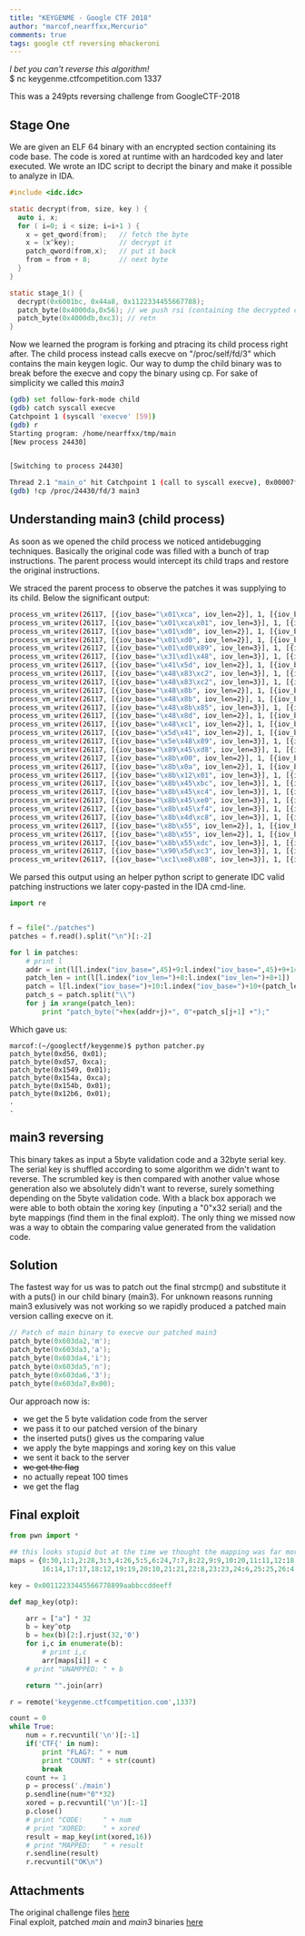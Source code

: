 ```yaml
---
title: "KEYGENME - Google CTF 2018"
author: "marcof,nearffxx,Mercurio"
comments: true
tags: google ctf reversing mhackeroni
---
```

>
*I bet you can't reverse this algorithm!*  
$ nc keygenme.ctfcompetition.com 1337

This was a 249pts reversing challenge from GoogleCTF-2018 


Stage One
----

We are given an ELF 64 binary with an encrypted section containing its code base. The code is xored at runtime with an hardcoded key and later executed. We wrote an IDC script to decript the binary and make it possible to analyze in IDA.

```c 
#include <idc.idc>

static decrypt(from, size, key ) { 
  auto i, x;            
  for ( i=0; i < size; i=i+1 ) { 
    x = get_qword(from);   // fetch the byte
    x = (x^key);           // decrypt it
    patch_qword(from,x);   // put it back
    from = from + 8;       // next byte
  } 
}

static stage_1() { 
  decrypt(0x6001bc, 0x44a8, 0x1122334455667788);
  patch_byte(0x4000da,0x56); // we push rsi (containing the decrypted code address)
  patch_byte(0x4000db,0xc3); // retn
}
```

Now we learned the program is forking and ptracing its child process right after. The child process instead calls execve on "/proc/self/fd/3" which contains the main keygen logic. Our way to dump the child binary was to break before the execve and copy the binary using cp. For sake of simplicity we called this *main3*

```bash
(gdb) set follow-fork-mode child
(gdb) catch syscall execve
Catchpoint 1 (syscall 'execve' [59])
(gdb) r
Starting program: /home/nearffxx/tmp/main
[New process 24430]


[Switching to process 24430]

Thread 2.1 "main_o" hit Catchpoint 1 (call to syscall execve), 0x00007ffff7fddc10 in ?? 
(gdb) !cp /proc/24430/fd/3 main3
```

Understanding main3 (child process)
-------
As soon as we opened the child process we noticed antidebugging techniques. Basically the original code was filled with a bunch of trap instructions. The parent process would intercept its child traps and restore the original instructions.

We straced the parent process to observe the patches it was supplying to its child. Below the significant output:

```bash
process_vm_writev(26117, [{iov_base="\x01\xca", iov_len=2}], 1, [{iov_base=0x555555554d56, iov_len=2}], 1, 0) = 2
process_vm_writev(26117, [{iov_base="\x01\xca\x01", iov_len=3}], 1, [{iov_base=0x555555555549, iov_len=3}], 1, 0) = 3
process_vm_writev(26117, [{iov_base="\x01\xd0", iov_len=2}], 1, [{iov_base=0x5555555552b6, iov_len=2}], 1, 0) = 2
process_vm_writev(26117, [{iov_base="\x01\xd0", iov_len=2}], 1, [{iov_base=0x5555555553c5, iov_len=2}], 1, 0) = 2
process_vm_writev(26117, [{iov_base="\x01\xd0\x89", iov_len=3}], 1, [{iov_base=0x555555554f2e, iov_len=3}], 1, 0) = 3
process_vm_writev(26117, [{iov_base="\x31\xd1\x48", iov_len=3}], 1, [{iov_base=0x555555554da8, iov_len=3}], 1, 0) = 3
process_vm_writev(26117, [{iov_base="\x41\x5d", iov_len=2}], 1, [{iov_base=0x555555555c1e, iov_len=2}], 1, 0) = 2
process_vm_writev(26117, [{iov_base="\x48\x83\xc2", iov_len=3}], 1, [{iov_base=0x555555554e3b, iov_len=3}], 1, 0) = 3
process_vm_writev(26117, [{iov_base="\x48\x83\xc2", iov_len=3}], 1, [{iov_base=0x555555555540, iov_len=3}], 1, 0) = 3
process_vm_writev(26117, [{iov_base="\x48\x8b", iov_len=2}], 1, [{iov_base=0x5555555559e9, iov_len=2}], 1, 0) = 2
process_vm_writev(26117, [{iov_base="\x48\x8b", iov_len=2}], 1, [{iov_base=0x555555555aed, iov_len=2}], 1, 0) = 2
process_vm_writev(26117, [{iov_base="\x48\x8b\x85", iov_len=3}], 1, [{iov_base=0x555555554b67, iov_len=3}], 1, 0) = 3
process_vm_writev(26117, [{iov_base="\x48\x8d", iov_len=2}], 1, [{iov_base=0x555555554b71, iov_len=2}], 1, 0) = 2
process_vm_writev(26117, [{iov_base="\x48\xc1", iov_len=2}], 1, [{iov_base=0x555555554845, iov_len=2}], 1, 0) = 2
process_vm_writev(26117, [{iov_base="\x5d\x41", iov_len=2}], 1, [{iov_base=0x555555555c1b, iov_len=2}], 1, 0) = 2
process_vm_writev(26117, [{iov_base="\x5e\x48\x89", iov_len=3}], 1, [{iov_base=0x5555555547c5, iov_len=3}], 1, 0) = 3
process_vm_writev(26117, [{iov_base="\x89\x45\xd8", iov_len=3}], 1, [{iov_base=0x555555554cc8, iov_len=3}], 1, 0) = 3
process_vm_writev(26117, [{iov_base="\x8b\x00", iov_len=2}], 1, [{iov_base=0x5555555558bd, iov_len=2}], 1, 0) = 2
process_vm_writev(26117, [{iov_base="\x8b\x0a", iov_len=2}], 1, [{iov_base=0x555555555186, iov_len=2}], 1, 0) = 2
process_vm_writev(26117, [{iov_base="\x8b\x12\x01", iov_len=3}], 1, [{iov_base=0x555555554d25, iov_len=3}], 1, 0) = 3
process_vm_writev(26117, [{iov_base="\x8b\x45\xbc", iov_len=3}], 1, [{iov_base=0x5555555552f6, iov_len=3}], 1, 0) = 3
process_vm_writev(26117, [{iov_base="\x8b\x45\xc4", iov_len=3}], 1, [{iov_base=0x555555554e22, iov_len=3}], 1, 0) = 3
process_vm_writev(26117, [{iov_base="\x8b\x45\xe0", iov_len=3}], 1, [{iov_base=0x555555554feb, iov_len=3}], 1, 0) = 3
process_vm_writev(26117, [{iov_base="\x8b\x45\xf4", iov_len=3}], 1, [{iov_base=0x555555554934, iov_len=3}], 1, 0) = 3
process_vm_writev(26117, [{iov_base="\x8b\x4d\xc8", iov_len=3}], 1, [{iov_base=0x5555555555f1, iov_len=3}], 1, 0) = 3
process_vm_writev(26117, [{iov_base="\x8b\x55", iov_len=2}], 1, [{iov_base=0x555555554e32, iov_len=2}], 1, 0) = 2
process_vm_writev(26117, [{iov_base="\x8b\x55", iov_len=2}], 1, [{iov_base=0x555555554e61, iov_len=2}], 1, 0) = 2
process_vm_writev(26117, [{iov_base="\x8b\x55\xdc", iov_len=3}], 1, [{iov_base=0x555555555482, iov_len=3}], 1, 0) = 3
process_vm_writev(26117, [{iov_base="\x90\x5d\xc3", iov_len=3}], 1, [{iov_base=0x555555555744, iov_len=3}], 1, 0) = 3
process_vm_writev(26117, [{iov_base="\xc1\xe8\x08", iov_len=3}], 1, [{iov_base=0x555555555b0f, iov_len=3}], 1, 0) = 3
```
We parsed this output using an helper python script to generate IDC valid patching instructions we later copy-pasted in the IDA cmd-line.

```python
import re


f = file("./patches")
patches = f.read().split("\n")[:-2]

for l in patches:
	# print l
	addr = int(l[l.index("iov_base=",45)+9:l.index("iov_base=",45)+9+14],16)-0x555555554000
	patch_len = int(l[l.index("iov_len=")+8:l.index("iov_len=")+8+1])
	patch = l[l.index("iov_base=")+10:l.index("iov_base=")+10+(patch_len*4)]
	patch_s = patch.split("\\")
	for j in xrange(patch_len):
		print "patch_byte("+hex(addr+j)+", 0"+patch_s[j+1] +");"
```
Which gave us:

```
marcof:(~/googlectf/keygenme)$ python patcher.py 
patch_byte(0xd56, 0x01);
patch_byte(0xd57, 0xca);
patch_byte(0x1549, 0x01);
patch_byte(0x154a, 0xca);
patch_byte(0x154b, 0x01);
patch_byte(0x12b6, 0x01);
.
.
```

main3 reversing
----
This binary takes as input a 5byte validation code and a 32byte serial key. The serial key is shuffled according to some algorithm we didn't want to reverse. The scrumbled key is then compared with another value whose generation also we absolutely didn't want to reverse, surely something depending on the 5byte validation code. With a black box apporach we were able to both obtain the xoring key (inputing a "0"x32 serial) and the byte mappings (find them in the final exploit). The only thing we missed now was a way to obtain the comparing value generated from the validation code.


Solution
----
The fastest way for us was to patch out the final strcmp() and substitute it with a puts() in our child binary (main3). For unknown reasons running main3 exlusively was not working so we rapidly produced a patched main version calling execve on it.

```c
// Patch of main binary to execve our patched main3
patch_byte(0x603da2,'m');
patch_byte(0x603da3,'a');
patch_byte(0x603da4,'i');
patch_byte(0x603da5,'n');
patch_byte(0x603da6,'3');
patch_byte(0x603da7,0x00);
```

Our approach now is:
- we get the 5 byte validation code from the server
- we pass it to our patched version of the binary
- the inserted puts() gives us the comparing value 
- we apply the byte mappings and xoring key on this value
- we sent it back to the server
- ~~we get the flag~~
- no actually repeat 100 times
- we get the flag


Final exploit
---

```python
from pwn import *

## this looks stupid but at the time we thought the mapping was far more complex
maps = {0:30,1:1,2:28,3:3,4:26,5:5,6:24,7:7,8:22,9:9,10:20,11:11,12:18,13:13,14:16,15:15,
		16:14,17:17,18:12,19:19,20:10,21:21,22:8,23:23,24:6,25:25,26:4,27:27,28:2,29:29,30:0,31:31}

key = 0x00112233445566778899aabbccddeeff

def map_key(otp):

    arr = ["a"] * 32
    b = key^otp
    b = hex(b)[2:].rjust(32,'0')
    for i,c in enumerate(b):
        # print i,c
        arr[maps[i]] = c
    # print "UNAMPPED: " + b

    return "".join(arr)

r = remote('keygenme.ctfcompetition.com',1337)

count = 0
while True:
    num = r.recvuntil('\n')[:-1]
    if('CTF{' in num):
        print "FLAG?: " + num
        print "COUNT: " + str(count)
        break
    count += 1
    p = process('./main')
    p.sendline(num+"0"*32)
    xored = p.recvuntil('\n')[:-1]
    p.close()
    # print "CODE:     " + num
    # print "XORED:    " + xored
    result = map_key(int(xored,16))
    # print "MAPPED:   " + result
    r.sendline(result)
    r.recvuntil("OK\n")
```

Attachments
----
The original challenge files [here](https://drive.google.com/file/d/1CP7QQSWPNgzo_Hgxd78PyBi0WWReWMbC/view?usp=sharing)  
Final exploit, patched *main* and *main3* binaries [here](https://drive.google.com/file/d/1VAU2HdpnfJOLSuxX3lsM3kQaTVhcZWPx/view?usp=sharing)